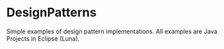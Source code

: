 # DesignPatterns
Simple examples of design pattern implementations.
All examples are Java Projects in Eclipse (Luna).
